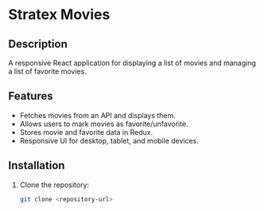 # Stratex Movies

## Description
A responsive React application for displaying a list of movies and managing a list of favorite movies. 

## Features
- Fetches movies from an API and displays them.
- Allows users to mark movies as favorite/unfavorite.
- Stores movie and favorite data in Redux.
- Responsive UI for desktop, tablet, and mobile devices.

## Installation
1. Clone the repository:
   ```sh
   git clone <repository-url>
